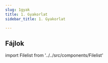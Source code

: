 ```yaml
---
slug: 1gyak
title: 1. Gyakorlat
sidebar_title: 1. Gyakorlat

---
```



## Fájlok

import Filelist from '../../src/components/Filelist'

<Filelist folder="algo2/elso" />
<!--stackedit_data:
eyJoaXN0b3J5IjpbMTIyODk1Mjc0NiwtMTU4MDQ5MTY4MCwtMj
A4ODc0NjYxMl19
-->